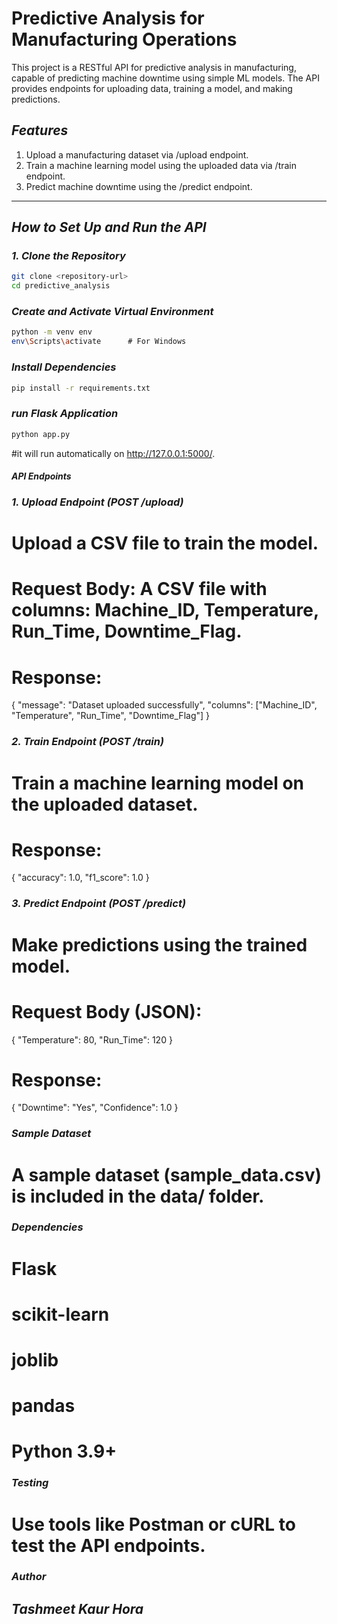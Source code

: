 # Predictive Analysis for Manufacturing Operations

This project is a RESTful API for predictive analysis in manufacturing, capable of predicting machine downtime using simple ML models. The API provides endpoints for uploading data, training a model, and making predictions.

## *Features*
1. Upload a manufacturing dataset via /upload endpoint.
2. Train a machine learning model using the uploaded data via /train endpoint.
3. Predict machine downtime using the /predict endpoint.

---

## *How to Set Up and Run the API*

### *1. Clone the Repository*
```bash
git clone <repository-url>
cd predictive_analysis
```

### *Create and Activate Virtual Environment*
```bash
python -m venv env
env\Scripts\activate      # For Windows
```

### *Install Dependencies*
```bash
pip install -r requirements.txt
```

### *run Flask Application*
```bash
python app.py
```
#it will run automatically on http://127.0.0.1:5000/.

#### *API Endpoints*

### *1. Upload Endpoint (POST /upload)*

# Upload a CSV file to train the model.

# Request Body: A CSV file with columns: Machine_ID, Temperature, Run_Time, Downtime_Flag.

# Response:
{
    "message": "Dataset uploaded successfully",
    "columns": ["Machine_ID", "Temperature", "Run_Time", "Downtime_Flag"]
}

### *2. Train Endpoint (POST /train)*

# Train a machine learning model on the uploaded dataset.

# Response:
{
    "accuracy": 1.0,
    "f1_score": 1.0
}

### *3. Predict Endpoint (POST /predict)*

# Make predictions using the trained model.

# Request Body (JSON):
{
    "Temperature": 80,
    "Run_Time": 120
}

# Response:
{
    "Downtime": "Yes",
    "Confidence": 1.0
}

### *Sample Dataset*

# A sample dataset (sample_data.csv) is included in the data/ folder.

### *Dependencies*

# Flask

# scikit-learn

# joblib

# pandas

# Python 3.9+

### *Testing*

# Use tools like Postman or cURL to test the API endpoints.

### *Author*

## *Tashmeet Kaur Hora*
